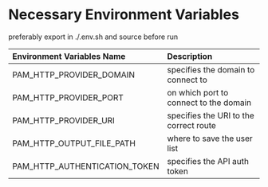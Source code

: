# Necessary Environment Variables
preferably export in ./.env.sh and source before run

| Environment Variables Name        | Description                             |
| :-------------------------------- | :-------------------------------------- |
| PAM_HTTP_PROVIDER_DOMAIN          | specifies the domain to connect to      |
| PAM_HTTP_PROVIDER_PORT            | on which port to connect to the domain  |
| PAM_HTTP_PROVIDER_URI             | specifies the URI to the correct route  |
| PAM_HTTP_OUTPUT_FILE_PATH         | where to save the user list             |
| PAM_HTTP_AUTHENTICATION_TOKEN     | specifies the API auth token            |

